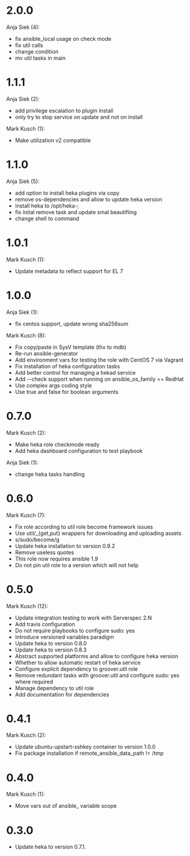 # 2.0.0

Anja Siek (4):

* fix ansible\_local usage on check mode
* fix util calls
* change condition
* mv util tasks in main

# 1.1.1

Anja Siek (2):

* add privilege escalation to plugin install
* only try to stop service on update and not on install

Mark Kusch (1):

* Make utilization v2 compatible

# 1.1.0

Anja Siek (5):

* add option to install heka plugins via copy
* remove os-dependencies and allow to update heka version
* install heka to /opt/heka-;
* fix inital remove task and update smal beautifiing
* change shell to command

# 1.0.1

Mark Kusch (1):

* Update metadata to reflect support for EL 7

# 1.0.0

Anja Siek (1):

* fix centos support, update wrong sha256sum

Mark Kusch (8):

* Fix copy/paste in SysV template (thx to mdb)
* Re-run ansible-generator
* Add environment vars for testing the role with CentOS 7 via Vagrant
* Fix installation of heka configuration tasks
* Add better control for managing a hekad service
* Add --check support when running on ansible\_os\_family == RedHat
* Use complex args coding style
* Use true and false for boolean arguments

# 0.7.0

Mark Kusch (2):

* Make heka role checkmode ready
* Add heka dashboard configuration to test playbook

Anja Siek (1):

* change heka tasks handling

# 0.6.0

Mark Kusch (7):

* Fix role according to util role become framework issues
* Use util/\_{get,put} wrappers for downloading and uploading assets
* s/sudo/become/g
* Update heka installation to version 0.9.2
* Remove useless quotes
* This role now requires ansible 1.9
* Do not pin util role to a version which will not help

# 0.5.0

Mark Kusch (12):

* Update integration testing to work with Serverspec 2.N
* Add travis configuration
* Do not require playbooks to configure sudo: yes
* Introduce versioned variables paradigm
* Update heka to version 0.8.0
* Update heka to version 0.8.3
* Abstract supported platforms and allow to configure heka version
* Whether to allow automatic restart of heka service
* Configure explicit dependency to groover.util role
* Remove redundant tasks with groover.util and configure sudo: yes where required
* Manage dependency to util role
* Add documentation for dependencies

# 0.4.1

Mark Kusch (2):

* Update ubuntu-upstart-sshkey container to version 1.0.0
* Fix package installation if remote_ansible_data_path != /tmp

# 0.4.0

Mark Kusch (1):

* Move vars out of ansible_ variable scope

# 0.3.0

* Update heka to version 0.7.1.


<!-- vim: set nofen ts=4 sw=4 et: -->
